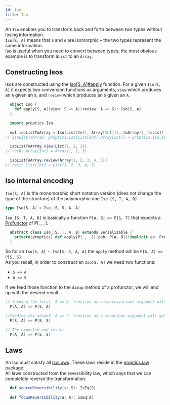 ```yaml
---
id: iso
title: Iso
---
```


An `Iso` enables you to transform back and forth between two types without losing information.<br/>
`Iso[S, A]` means that `S` and `A` are isomorphic – the two types represent the same information.<br/>
Iso is useful when you need to convert between types, the most obvious example is to transform a`List` to an `Array`.

## Constructing Isos

Isos are constructed using the [Iso[S, A]#apply](/Proptics/api/proptics/Iso$.html#apply[S,A](view:S=%3EA)(review:A=%3ES):proptics.Iso[S,A]) function. For a given `Iso[S, A]` it expects two conversion functions as arguments,
`view` which produces an `A` given an `S`, and `review` which produces an `S` given an `A`.

```scala
  object Iso {
    def apply[S, A](view: S => A)(review: A => S): Iso[S, A]
  }
```

```scala
  import proptics.Iso
  
  val isoListToArray = Iso[List[Int], Array[Int]](_.toArray)(_.toList)
// isoListToArray: proptics.Iso[List[Int],Array[Int]] = proptics.Iso_$$anon$16@1051f78b  

  isoListToArray.view(List(1, 2, 3))
// res0: Array[Int] = Array(1, 2, 3)

  isoListToArray.review(Array(1, 2, 3, 4, 5))
// res1: List[Int] = List(1, 2, 3, 4, 5)
``` 

## Iso internal encoding

`Iso[S, A]` is the monomorphic short notation version (does not change the type of the structure) of the polymorphic one `Iso_[S, T, A, B]`

```scala
type Iso[S, A] = Iso_[S, S, A, A]
``` 

`Iso_[S, T, A, B]` is basically a function `P[A, B] => P[S, T]` that expects a [Profunctor](/Proptics/docs/profunctors/profunctor) of P[_, _].

```scala
  abstract class Iso_[S, T, A, B] extends Serializable {
    private[proptics] def apply[P[_, _]](pab: P[A, B])(implicit ev: Profunctor[P]): P[S, T]
  }
```

So for an `Iso[S, A] ~ Iso[S, S, A, A]` the `apply` method will be `P[A, A] => P[S, S]`. <br/> 
As you recall, in order to construct an `Iso[S, A]` we need two functions:<br/> 
- `S => A`<br/>
- `A => S`<br/>

If we feed those function to the `dimap` method of a profunctor, we will end up with the desired result

```scala
// feeding the first `S => A` function as a contravariant argument will get us
  P[A, A] => P[S, A]

//feeding the second `A => S` function as a covariant argument will get us
  P[S, A] => P[S, S]

// The expected end result
  P[A, A] => P[S, S] 
```

## Laws

An Iso must satisfy all [IsoLaws](/Proptics/api/proptics/law/IsoLaws.html). These laws reside in the [proptics.law](/Proptics/api/proptics/law/index.html) package.<br/>
All laws constructed from the reversibility law, which says that we can completely reverse the transformation.<br/>
```scala
  def sourceReversibility(s: S): IsEq[S]
 
  def focusReversibility(a: A): IsEq[A]
```



